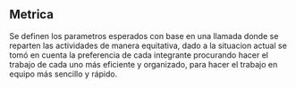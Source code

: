 ## Metrica
Se definen los parametros esperados con base en una llamada donde se reparten las actividades de manera equitativa, dado a la situacion actual se tomó en cuenta la preferencia de cada integrante procurando hacer el trabajo de cada uno más eficiente y organizado, para hacer el trabajo en equipo más sencillo y rápido.

